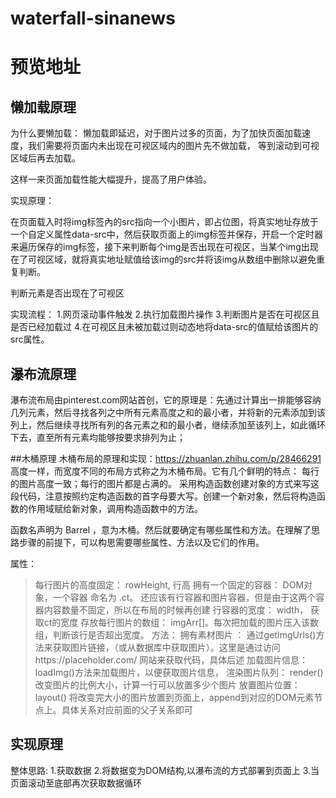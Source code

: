 # waterfall-sinanews
# 预览地址
## 懒加载原理
为什么要懒加载：
懒加载即延迟，对于图片过多的页面，为了加快页面加载速度，我们需要将页面内未出现在可视区域内的图片先不做加载， 等到滚动到可视区域后再去加载。

这样一来页面加载性能大幅提升，提高了用户体验。

实现原理：

在页面载入时将img标签內的src指向一个小图片，即占位图，将真实地址存放于一个自定义属性data-src中，然后获取页面上的img标签并保存，开启一个定时器来遍历保存的img标签，接下来判断每个img是否出现在可视区，当某个img出现在了可视区域，就将真实地址赋值给该img的src并将该img从数组中删除以避免重复判断。

判断元素是否出现在了可视区

实现流程：
1.网页滚动事件触发
2.执行加载图片操作
3.判断图片是否在可视区且是否已经加载过
4.在可视区且未被加载过则动态地将data-src的值赋给该图片的src属性。
## 瀑布流原理
瀑布流布局由pinterest.com网站首创，它的原理是：先通过计算出一排能够容纳几列元素，然后寻找各列之中所有元素高度之和的最小者，并将新的元素添加到该列上，然后继续寻找所有列的各元素之和的最小者，继续添加至该列上，如此循环下去，直至所有元素均能够按要求排列为止；

##木桶原理 木桶布局的原理和实现：https://zhuanlan.zhihu.com/p/28466291 高度一样，而宽度不同的布局方式称之为木桶布局。它有几个鲜明的特点： 每行的图片高度一致；每行的图片都是占满的。 采用构造函数创建对象的方式来写这段代码，注意按照约定构造函数的首字母要大写。创建一个新对象，然后将构造函数的作用域赋给新对象，调用构造函数中的方法。

函数名声明为 Barrel ，意为木桶。然后就要确定有哪些属性和方法。在理解了思路步骤的前提下，可以构思需要哪些属性、方法以及它们的作用。

属性：
>每行图片的高度固定： rowHeight, 行高
拥有一个固定的容器： DOM对象，一个容器 命名为 .ct。 还应该有行容器和图片容器，但是由于这两个容器内容数量不固定，所以在布局的时候再创建
行容器的宽度： width， 获取ct的宽度
存放每行图片的数组： imgArr[]。每次把加载的图片压入该数组，判断该行是否超出宽度。
方法：
>拥有素材图片 ： 通过getImgUrls()方法来获取图片链接，（或从数据库中获取图片）。这里是通过访问https://placeholder.com/ 网站来获取代码，具体后述
加载图片信息： loadImg()方法来加载图片，以便获取图片信息，
渲染图片队列： render() 改变图片的比例大小，计算一行可以放置多少个图片
放置图片位置： layout() 将改变完大小的图片放置到页面上，append到对应的DOM元素节点上。具体关系对应前面的父子关系即可
## 实现原理
整体思路: 1.获取数据 2.将数据变为DOM结构,以瀑布流的方式部署到页面上 3.当页面滚动至底部再次获取数据循环
